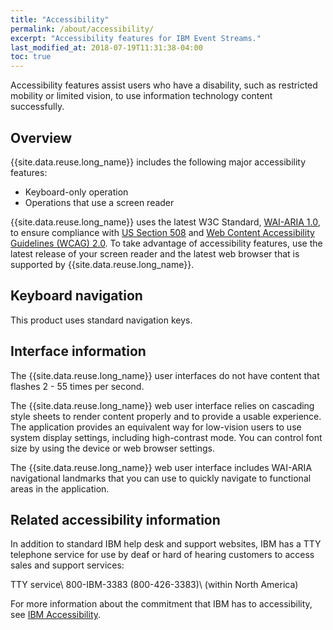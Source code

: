 ```yaml
---
title: "Accessibility"
permalink: /about/accessibility/
excerpt: "Accessibility features for IBM Event Streams."
last_modified_at: 2018-07-19T11:31:38-04:00
toc: true
---
```

Accessibility features assist users who have a disability, such as restricted mobility or limited vision, to use information technology content successfully.

## Overview

{{site.data.reuse.long_name}} includes the following major accessibility features:

-   Keyboard-only operation
-   Operations that use a screen reader

{{site.data.reuse.long_name}} uses the latest W3C Standard, [WAI-ARIA 1.0](http://www.w3.org/TR/wai-aria/), to ensure compliance with [US Section 508](http://www.access-board.gov/guidelines-and-standards/communications-and-it/about-the-section-508-standards/section-508-standards) and [Web Content Accessibility Guidelines \(WCAG\) 2.0](http://www.w3.org/TR/WCAG20/). To take advantage of accessibility features, use the latest release of your screen reader and the latest web browser that is supported by {{site.data.reuse.long_name}}.


## Keyboard navigation

This product uses standard navigation keys.


## Interface information

The {{site.data.reuse.long_name}} user interfaces do not have content that flashes 2 - 55 times per second.

The {{site.data.reuse.long_name}} web user interface relies on cascading style sheets to render content properly and to provide a usable experience. The application provides an equivalent way for low-vision users to use system display settings, including high-contrast mode. You can control font size by using the device or web browser settings.

The {{site.data.reuse.long_name}} web user interface includes WAI-ARIA navigational landmarks that you can use to quickly navigate to functional areas in the application.


## Related accessibility information

In addition to standard IBM help desk and support websites, IBM has a TTY telephone service for use by deaf or hard of hearing customers to access sales and support services:

TTY service\\
 800-IBM-3383 \(800-426-3383\)\\
 \(within North America\)

For more information about the commitment that IBM has to accessibility, see [IBM Accessibility](http://www.ibm.com/able).
